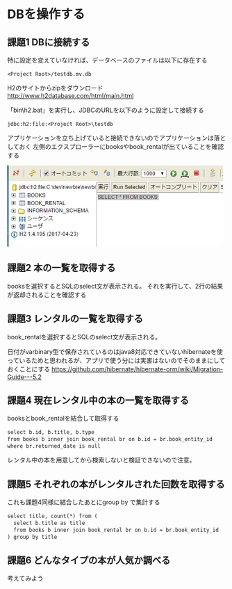 # DBを操作する

## 課題1 DBに接続する

特に設定を変えていなければ、データベースのファイルは以下に存在する
```
<Project Root>/testdb.mv.db
```

H2のサイトからzipをダウンロード  
http://www.h2database.com/html/main.html

「bin\h2.bat」を実行し、JDBCのURLを以下のように設定して接続する

```
jdbc:h2:file:<Project Root>\testdb
```

アプリケーションを立ち上げていると接続できないのでアプリケーションは落としておく
左側のエクスプローラーにbooksやbook_rentalが出ていることを確認する

![h2](img/h2-web.jpg)


## 課題2 本の一覧を取得する

booksを選択するとSQLのselect文が表示される。
それを実行して、2行の結果が返却されることを確認する


## 課題3 レンタルの一覧を取得する

book_rentalを選択するとSQLのselect文が表示される。

日付がvarbinary型で保存されているのはjava8対応できていないhibernateを使っているためと思われるが、アプリで使う分には実害はないのでそのままにしておくことにする
https://github.com/hibernate/hibernate-orm/wiki/Migration-Guide---5.2

## 課題4 現在レンタル中の本の一覧を取得する

booksとbook_rentalを結合して取得する

```
select b.id, b.title, b.type
from books b inner join book_rental br on b.id = br.book_entity_id
where br.returned_date is null
```

レンタル中の本を用意してから検索しないと検証できないので注意。


## 課題5 それぞれの本がレンタルされた回数を取得する

これも課題4同様に結合したあとにgroup by で集計する  

```
select title, count(*) from (
  select b.title as title
  from books b inner join book_rental br on b.id = br.book_entity_id
) group by title
```

## 課題6 どんなタイプの本が人気か調べる

考えてみよう